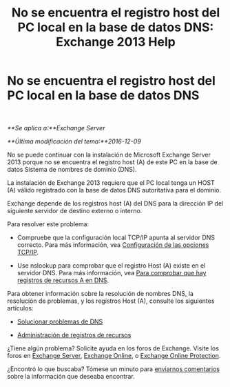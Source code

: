 ﻿---
title: 'No se encuentra el registro host del PC local en la base de datos DNS: Exchange 2013 Help'
TOCTitle: No se encuentra el registro host del PC local en la base de datos DNS
ms:assetid: 2f18cb65-29fe-4b72-8d68-52fd503d5673
ms:mtpsurl: https://technet.microsoft.com/es-es/library/ms.exch.setupreadiness.hostrecordmissing(v=EXCHG.150)
ms:contentKeyID: 48267958
ms.date: 04/23/2018
mtps_version: v=EXCHG.150
ms.translationtype: HT
---

# No se encuentra el registro host del PC local en la base de datos DNS

 

_**Se aplica a:**Exchange Server_

_**Última modificación del tema:**2016-12-09_

No se puede continuar con la instalación de Microsoft Exchange Server 2013 porque no se encuentra el registro host (A) de este PC en la base de datos Sistema de nombres de dominio (DNS).

La instalación de Exchange 2013 requiere que el PC local tenga un HOST (A) válido registrado con la base de datos DNS autoritativa para el dominio.

Exchange depende de los registros host (A) del DNS para la dirección IP del siguiente servidor de destino externo o interno.

Para resolver este problema:

  - Compruebe que la configuración local TCP/IP apunta al servidor DNS correcto. Para más información, vea [Configuración de las opciones TCP/IP](https://go.microsoft.com/fwlink/p/?linkid=108281).

  - Use nslookup para comprobar que el registro Host (A) existe en el servidor DNS. Para más información, vea [Para comprobar que hay registros de recursos A en DNS](https://go.microsoft.com/fwlink/?linkid=63001).

Para obtener información sobre la resolución de nombres DNS, la resolución de problemas, y los registros Host (A), consulte los siguientes artículos:

  - [Solucionar problemas de DNS](https://go.microsoft.com/fwlink/p/?linkid=294828)

  - [Administración de registros de recursos](https://go.microsoft.com/fwlink/p/?linkid=294829)

¿Tiene algún problema? Solicite ayuda en los foros de Exchange. Visite los foros en [Exchange Server](https://go.microsoft.com/fwlink/p/?linkid=60612), [Exchange Online](https://go.microsoft.com/fwlink/p/?linkid=267542), o [Exchange Online Protection](https://go.microsoft.com/fwlink/p/?linkid=285351).

¿Encontró lo que buscaba? Tómese un minuto para [enviarnos comentarios](mailto:exsetuphelpfeedback@microsoft.com?subject=exchange%202013%20setup%20help%20feedbac) sobre la información que deseaba encontrar.

